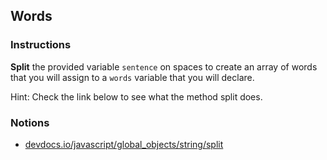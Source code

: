 ## Words

### Instructions

**Split** the provided variable `sentence` on spaces to create an array of words
that you will assign to a `words` variable that you will declare.

Hint: Check the link below to see what the method split does. 

### Notions

- [devdocs.io/javascript/global_objects/string/split](https://devdocs.io/javascript/global_objects/string/split)
